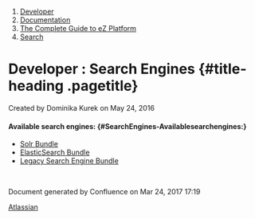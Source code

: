 1.  <span>[Developer](index.html)</span>
2.  <span>[Documentation](Documentation_31429504.html)</span>
3.  <span>[The Complete Guide to eZ
    Platform](The-Complete-Guide-to-eZ-Platform_31429526.html)</span>
4.  <span>[Search](Search_31429673.html)</span>

<span id="title-text"> Developer : Search Engines </span> {#title-heading .pagetitle}
=========================================================

Created by <span class="author"> Dominika Kurek</span> on May 24, 2016

#### Available search engines: {#SearchEngines-Availablesearchengines:}

-   [Solr Bundle](Solr-Bundle_31430592.html)
-   [ElasticSearch Bundle](ElasticSearch-Bundle_31430579.html)
-   [Legacy Search Engine
    Bundle](Legacy-Search-Engine-Bundle_31430581.html)

 

Document generated by Confluence on Mar 24, 2017 17:19

[Atlassian](http://www.atlassian.com/)


